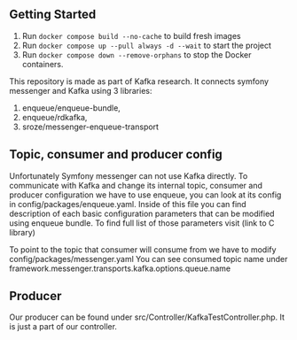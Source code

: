 ## Getting Started

1. Run `docker compose build --no-cache` to build fresh images
2. Run `docker compose up --pull always -d --wait` to start the project
3. Run `docker compose down --remove-orphans` to stop the Docker containers.

This repository is made as part of Kafka research. It connects symfony messenger 
and Kafka using 3 libraries:

1. enqueue/enqueue-bundle,
2. enqueue/rdkafka,
3. sroze/messenger-enqueue-transport

## Topic, consumer and producer config
Unfortunately Symfony messenger can not use Kafka directly. 
To communicate with Kafka and change its internal topic, consumer and producer configuration
we have to use enqueue, you can look at its config in config/packages/enqueue.yaml.
Inside of this file you can find description of each
basic configuration parameters that can be modified using enqueue bundle. To find full list of
those parameters visit (link to C library)

To point to the topic that consumer will consume from we have to modify
config/packages/messenger.yaml
You can see consumed topic name under framework.messenger.transports.kafka.options.queue.name

## Producer

Our producer can be found under src/Controller/KafkaTestController.php. It is just a part of our controller.







